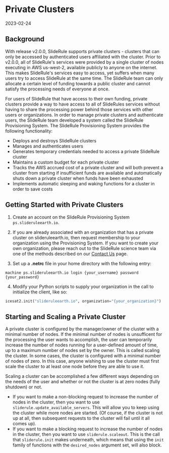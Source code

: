 # Private Clusters

2023-02-24

## Background

With release v2.0.0, SlideRule supports private clusters - clusters that can only be accessed by authenticated users affiliated with the cluster.  Prior to v2.0.0, all of SlideRule's services were provided by a single cluster of nodes executing in AWS us-west-2, available publicly to anyone on the internet. This makes SlideRule's services easy to access, yet suffers when many users try to access SlideRule at the same time.  The SlideRule team can only allocate a certain level of funding towards a public cluster and cannot satisfy the processing needs of everyone at once.

For users of SlideRule that have access to their own funding, private clusters provide a way to have access to all of SlideRules services without having to share the processing power behind those services with other users or organizations.  In order to manage private clusters and authenticate users, the SlideRule team developed a system called the SlideRule Provisioning System.  The SlideRule Provisioning System provides the following functionality:

* Deploys and destroys SlideRule clusters
* Manages and authenticates users
* Generates temporary credentials needed to access a private SlideRule cluster
* Maintains a custom budget for each private cluster
* Tracks the AWS accrued cost of a private cluster and will both prevent a cluster from starting if insufficient funds are available and automatically shuts down a private cluster when funds have been exhausted
* Implements automatic sleeping and waking functions for a cluster in order to save costs


## Getting Started with Private Clusters

1. Create an account on the SlideRule Provisioning System `ps.slideruleearth.io`.

2. If you are already associated with an organization that has a private cluster on slideruleearth.io, then request membership to your organization using the Provisioning System.  If you want to create your own organization, please reach out to the SlideRule science team via one of the methods described on our [Contact Us](https://slideruleearth.io/contact/) page.

3. Set up a __.netrc__ file in your home directory with the following entry:
```
machine ps.slideruleearth.io login {your_username} password {your_password}
```

4. Modify your Python scripts to supply your organization in the call to initialize the client, like so:
```Python
icesat2.init("slideruleearth.io", organization="{your_organization}")
```

## Starting and Scaling a Private Cluster

A private cluster is configured by the manager/owner of the cluster with a minimal number of nodes.  If the minimal number of nodes is unsufficent for the processing the user wants to accomplish, the user can temporarily increase the number of nodes running for a user-defined amount of time, up to a maximum number of nodes set by the owner.  This is called scaling the cluster.  In some cases, the cluster is configured with a minimal number of nodes of zero.  In this case, anyone wishing to use the cluster must first scale the cluster to at least one node before they are able to use it.

Scaling a cluster can be accomplished a few different ways depending on the needs of the user and whether or not the cluster is at zero nodes (fully shutdown) or not.
* If you want to make a non-blocking request to increase the number of nodes in the cluster, then you want to use `sliderule.update_available_servers`.  This will allow you to keep using the cluster while more nodes are started.  (Of course, if the cluster is not up at all, then subsequent requests to the cluster will fail until it all comes up).
* If you want to make a blocking request to increase the number of nodes in the cluster, then you want to use `sliderule.scaleout`.  This is the call that `sliderule.init` makes underneath, which means that using the `init` family of functions with the `desired_nodes` argument set, will also block.
